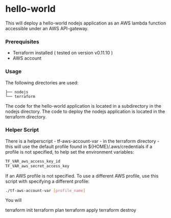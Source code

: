 # hello-world

This will deploy a hello-world nodejs application as an AWS lambda function
accessible under an AWS API-gateway.


### Prerequisites

 - Terraform installed ( tested on version v0.11.10 )
 - AWS account
  
  
### Usage

The following directories are used:
```
├── nodejs
└── terraform
```
The code for the hello-world application is located in a subdirectory in the
nodejs directory.
The code to deploy the nodejs application is located in the terraform directory.




### Helper Script


There is a helperscript - tf-aws-account-var - in the terraform directory - this
will use the default profile found in ${HOME}/.aws/credentials if a profile is
not specified, to help set the environment variables:

```bash
TF_VAR_aws_access_key_id
TF_VAR_aws_secret_access_key
```

If an AWS profile is not specified. To use a different AWS profile, use this
script with specifying a different profile:

```bash
./tf-aws-account-var [profile_name]
```

You will 

terraform init
terraform plan
terraform apply
terraform destroy 
